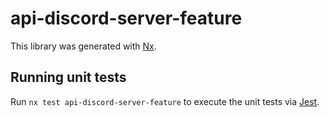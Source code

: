 # api-discord-server-feature

This library was generated with [Nx](https://nx.dev).

## Running unit tests

Run `nx test api-discord-server-feature` to execute the unit tests via [Jest](https://jestjs.io).
